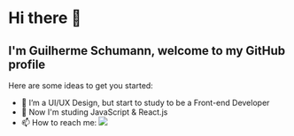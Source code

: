 # Hi there 👋 
## I'm Guilherme Schumann, welcome to my GitHub profile 

Here are some ideas to get you started:

- 🔭 I’m a UI/UX Design, but start to study to be a Front-end Developer
- 🌱 Now I'm studing JavaScript & React.js
- 📫 How to reach me: <a href="https://linkedin.com/in/guilherme-schumann-5a0599168/" width="5px" height="5px"><img loading="lazy" src="https://cdn.jsdelivr.net/gh/devicons/devicon@latest/icons/linkedin/linkedin-original.svg" /></a>

